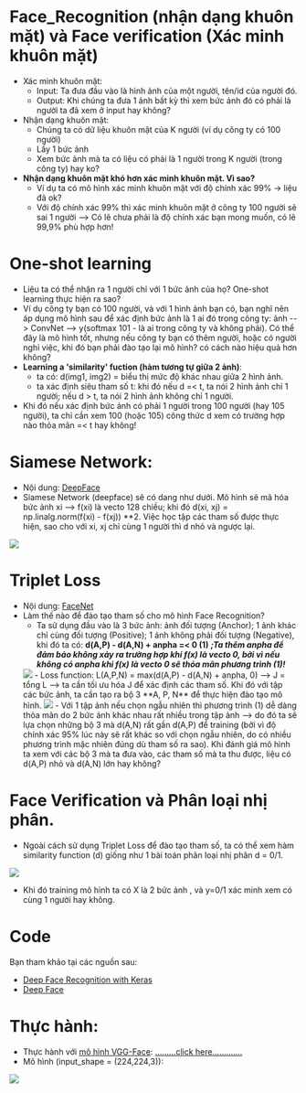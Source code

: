 # Face_Recognition (nhận dạng khuôn mặt) và Face verification (Xác minh khuôn mặt)
- Xác minh khuôn mặt:
    - Input: Ta đưa đầu vào là hình ảnh của một người, tên/id của người đó.
    - Output: Khi chúng ta đưa 1 ảnh bất kỳ thì xem bức ảnh đó có phải là người ta đã xem ở input hay không?
- Nhận dạng khuôn mặt:
    - Chúng ta có dữ liệu khuôn mặt của K người (ví dụ công ty có 100 người)
    - Lấy 1 bức ảnh
    - Xem bức ảnh mà ta có liệu có phải là 1 người trong K người (trong công ty) hay ko?
- **Nhận dạng khuôn mặt khó hơn xác minh khuôn mặt. Vì sao?**
    - Ví dụ ta có mô hình xác minh khuôn mặt với độ chính xác 99% -> liệu đã ok?
    - Với độ chính xác 99% thì xác minh khuôn mặt ở công ty 100 người sẽ sai 1 người --> Có lẽ chưa phải là độ chính xác bạn mong muốn, có lẽ 99,9% phù hợp hơn!
# One-shot learning
-  Liệu ta có thể nhận ra 1 người chỉ với 1 bức ảnh của họ? One-shot learning thực hiện ra sao?
- Ví dụ công ty bạn có 100 người, và với 1 hình ảnh bạn có, bạn nghĩ nên áp dụng mô hình sau để xác định bức ảnh là 1 ai đó trong công ty: ảnh --> ConvNet --> y(softmax 101 - là ai trong công ty và không phải). Có thể đây là mô hình tốt, nhưng nếu công ty bạn có thêm người, hoặc có người nghỉ việc, khi đó bạn phải đào tạo lại mô hình? có cách nào hiệu quả hơn không?
- **Learning a 'similarity' fuction (hàm tương tự giữa 2 ảnh)**:
    - ta có: d(img1, img2) = biểu thị mức độ khác nhau giữa 2 hình ảnh.
    - ta xác định siêu tham số t: khi đó nếu d =< t, ta nói 2 hình ảnh chỉ 1 người; nếu d > t, ta nói 2 hình ảnh không chỉ 1 người.
- Khi đó nếu xác định bức ảnh có phải 1 người trong 100 người (hay 105 người), ta chỉ cần xem 100 (hoặc 105) công thức d xem có trường hợp nào thỏa mãn =< t hay không!
# Siamese Network:
- Nội dung: [DeepFace](https://www.cs.toronto.edu/~ranzato/publications/taigman_cvpr14.pdf)
- Siamese Network (deepface) sẽ có dang như dưới. Mô hình sẽ mã hóa bức ảnh xi --> f(xi) là vecto 128 chiều; khi đó d(xi, xj) = np.linalg.norm(f(xi) - f(xj)) **2. Việc học tập các tham số được thực hiện, sao cho với xi, xj chỉ cùng 1 người thì d nhỏ và ngược lại.
<img src = 'https://i.imgur.com/hSv2Mqi.png'>

# Triplet Loss
- Nội dung: [FaceNet](https://arxiv.org/pdf/1503.03832.pdf)
- Làm thế nào để đào tạo tham số cho mô hình Face Recognition?
    - Ta sử dụng đầu vào là 3 bức ảnh: ảnh đối tượng (Anchor); 1 ảnh khác chỉ cùng đối tượng (Positive); 1 ảnh không phải đối tượng (Negative), khi đó ta có: **d(A,P) - d(A,N) + anpha =< 0 (1)** ***;Ta thêm anpha để đảm bảo không xảy ra trường hợp khi f(x) là vecto 0, bởi vì nếu không có anpha khi f(x) là vecto 0 sẽ thỏa mãn phương trình (1)!***
    <img src ='https://i.imgur.com/Ognsy3N.jpg'>
    - Loss function: L(A,P,N) = max(d(A,P) - d(A,N) + anpha, 0) --> J = tổng L --> ta cần tối ưu hóa J để xác định các tham số. Khi đó với tập các bức ảnh, ta cần tạo ra bộ 3 **A, P, N** để thực hiện đào tạo mô hình.
    <img src = 'https://i.imgur.com/XpOxXpc.jpg'>
    - Với 1 tập ảnh nếu chọn ngẫu nhiên thì phương trình (1) dễ dàng thỏa mãn do 2 bức ảnh khác nhau rất nhiều trong tập ảnh --> do đó ta sẽ lựa chọn những bộ 3 mà d(A,N) rất gần d(A,P) để training (bởi vì độ chính xác 95% lúc này sẽ rất khác so với chọn ngẫu nhiên, do có nhiều phương trình mặc nhiên đúng dù tham số ra sao). Khi đánh giá mô hình ta xem với các bộ 3 mà ta đưa vào, các tham số mà ta thu được, liệu có d(A,P) nhỏ và d(A,N) lớn hay không?

# Face Verification và Phân loại nhị phân.
- Ngoài cách sử dụng Triplet Loss để đào tạo tham số, ta có thể xem hàm similarity function (d) giống như 1 bài toán phân loại nhị phân d = 0/1.
<img src ='https://i.imgur.com/DwHY7k3.jpg'>

- Khi đó training mô hình ta có X là 2 bức ảnh , và y=0/1 xác minh xem có cùng 1 người hay không.

# Code
Bạn tham khảo tại các nguồn sau: 
- [Deep Face Recognition with Keras](https://sefiks.com/2018/08/06/deep-face-recognition-with-keras/)
- [Deep Face](https://github.com/serengil/deepface)

# Thực hành:
- Thực hành với [mô hình VGG-Face](https://www.robots.ox.ac.uk/~vgg/publications/2015/Parkhi15/parkhi15.pdf): [.........click here.............](https://github.com/thien1892/Face_Recognition/blob/main/vgg_face.ipynb)
- Mô hình (input_shape = (224,224,3)):
<img src ='https://i.imgur.com/LIHs5ei.jpg'>
